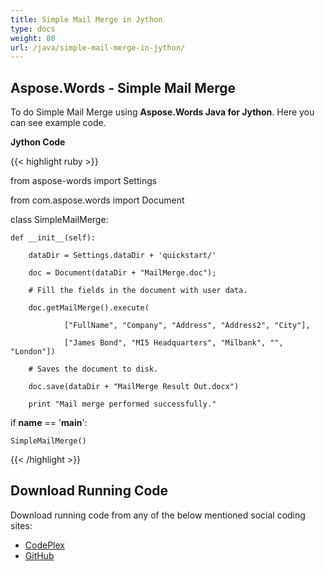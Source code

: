 ```yaml
---
title: Simple Mail Merge in Jython
type: docs
weight: 80
url: /java/simple-mail-merge-in-jython/
---
```


## **Aspose.Words - Simple Mail Merge**
To do Simple Mail Merge using **Aspose.Words Java for Jython**. Here you can see example code.

**Jython Code**

{{< highlight ruby >}}

 from aspose-words import Settings

from com.aspose.words import Document

class SimpleMailMerge:

    def __init__(self):

        dataDir = Settings.dataDir + 'quickstart/'

        doc = Document(dataDir + "MailMerge.doc");

        # Fill the fields in the document with user data.

        doc.getMailMerge().execute(

                ["FullName", "Company", "Address", "Address2", "City"],

                ["James Bond", "MI5 Headquarters", "Milbank", "", "London"])

        # Saves the document to disk.

        doc.save(dataDir + "MailMerge Result Out.docx")

        print "Mail merge performed successfully."

if __name__ == '__main__':

    SimpleMailMerge()

{{< /highlight >}}
## **Download Running Code**
Download running code from any of the below mentioned social coding sites:

- [CodePlex](https://asposewordsjavajython.codeplex.com/releases/view/619260)
- [GitHub](https://github.com/aspose-words/Aspose.Words-for-Java/releases/tag/Aspose.Words_Java_for_Jython-v1.0.0)
